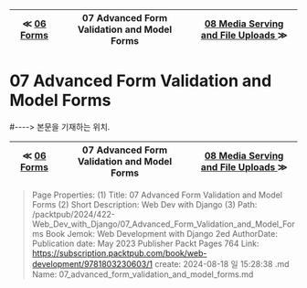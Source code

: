 
| ≪ [ 06 Forms ](/packtpub/2024/422-Web_Dev_with_Django/06_Forms) | 07 Advanced Form Validation and Model Forms | [ 08 Media Serving and File Uploads ](/packtpub/2024/422-Web_Dev_with_Django/08_Media_Serving_and_File_Uploads) ≫ |
|:----:|:----:|:----:|

# 07 Advanced Form Validation and Model Forms
#----> 본문을 기재하는 위치.



| ≪ [ 06 Forms ](/packtpub/2024/422-Web_Dev_with_Django/06_Forms) | 07 Advanced Form Validation and Model Forms | [ 08 Media Serving and File Uploads ](/packtpub/2024/422-Web_Dev_with_Django/08_Media_Serving_and_File_Uploads) ≫ |
|:----:|:----:|:----:|

> Page Properties:
> (1) Title: 07 Advanced Form Validation and Model Forms
> (2) Short Description: Web Dev with Django
> (3) Path: /packtpub/2024/422-Web_Dev_with_Django/07_Advanced_Form_Validation_and_Model_Forms
> Book Jemok: Web Development with Django 2ed
> AuthorDate: Publication date: May 2023 Publisher Packt Pages 764
> Link: https://subscription.packtpub.com/book/web-development/9781803230603/1
> create: 2024-08-18 일 15:28:38
> .md Name: 07_advanced_form_validation_and_model_forms.md


